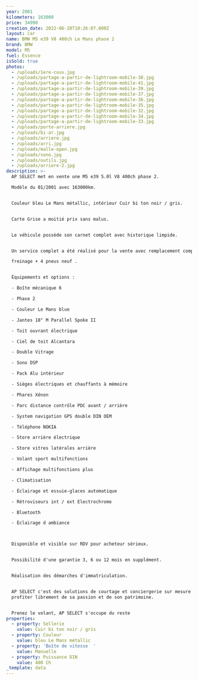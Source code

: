 ```yaml
---
year: 2001
kilometers: 163000
price: 34990
creation_date: 2022-06-20T10:26:07.000Z
layout: car
name: BMW M5 e39 V8 400ch Le Mans phase 2
brand: BMW
model: M5
fuel: Essence
isSold: true
photos:
  - /uploads/1ere-couv.jpg
  - /uploads/partage-a-partir-de-lightroom-mobile-38.jpg
  - /uploads/partage-a-partir-de-lightroom-mobile-41.jpg
  - /uploads/partage-a-partir-de-lightroom-mobile-39.jpg
  - /uploads/partage-a-partir-de-lightroom-mobile-37.jpg
  - /uploads/partage-a-partir-de-lightroom-mobile-36.jpg
  - /uploads/partage-a-partir-de-lightroom-mobile-35.jpg
  - /uploads/partage-a-partir-de-lightroom-mobile-32.jpg
  - /uploads/partage-a-partir-de-lightroom-mobile-34.jpg
  - /uploads/partage-a-partir-de-lightroom-mobile-33.jpg
  - /uploads/porte-arriere.jpg
  - /uploads/bi-ar.jpg
  - /uploads/arriere.jpg
  - /uploads/arri.jpg
  - /uploads/malle-open.jpg
  - /uploads/sono.jpg
  - /uploads/outils.jpg
  - /uploads/arriere-2.jpg
description: >-
  AP SELECT met en vente une M5 e39 5.0l V8 400ch phase 2.

  Modèle du 01/2001 avec 163000km.


  Couleur bleu Le Mans métallic, intérieur Cuir bi ton noir / gris.


  Carte Grise a moitié prix sans malus.


  Le véhicule possède son carnet complet avec historique limpide.


  Un service complet a été réalisé pour la vente avec remplacement complet du

  freinage + 4 pneus neuf .


  Équipements et options :

  - Boîte mécanique 6

  - Phase 2

  - Couleur Le Mans blue

  - Jantes 18" M Parallel Spoke II

  - Toit ouvrant électrique

  - Ciel de toit Alcantara

  - Double Vitrage

  - Sono DSP

  - Pack Alu intérieur

  - Sièges électriques et chauffants à mémoire

  - Phares Xénon

  - Parc distance contrôle PDC avant / arrière

  - System navigation GPS double DIN OEM

  - Téléphone NOKIA

  - Store arrière électrique

  - Store vitres latérales arrière

  - Volant sport multifonctions

  - Affichage multifonctions plus

  - Climatisation

  - Éclairage et essuie-glaces automatique

  - Rétroviseurs int / ext Electrochrome

  - Bluetooth

  - Éclairage d ambiance



  Disponible et visible sur RDV pour acheteur sérieux.


  Possibilité d'une garantie 3, 6 ou 12 mois en supplément.


  Réalisation des démarches d'immatriculation.


  AP SELECT c'est des solutions de courtage et conciergerie sur mesure pour
  profiter librement de sa passion et de son patrimoine.


  Prenez le volant, AP SELECT s'occupe du reste
properties:
  - property: Sellerie
    value: Cuir bi ton noir / gris
  - property: Couleur
    value: bleu Le Mans métallic
  - property: 'Boîte de vitesse  '
    value: Manuelle
  - property: Puissance DIN
    value: 400 Ch
_template: data
---
```


